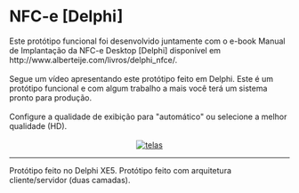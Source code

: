 <html>
						<h1>NFC-e [Delphi]</h1>
	Este protótipo funcional foi desenvolvido juntamente com o e-book 
  Manual de Implantação da NFC-e Desktop [Delphi] disponível em http://www.alberteije.com/livros/delphi_nfce/.  
						<br />
						<br />
						Segue um vídeo apresentando este protótipo feito em Delphi.
            Este é um protótipo funcional e com algum trabalho a mais você terá um sistema pronto para produção.
						<br />
						<br />
						Configure a qualidade de exibição para "automático" ou selecione a melhor qualidade (HD).
						<br />
						<br />
							<center>	
								<a href="https://www.youtube.com/embed/Qw57gsBC92E?rel=0">
									<img src="https://img.youtube.com/vi/Qw57gsBC92E/maxresdefault.jpg" alt="telas" /> </a>
				</center>
							<hr />
						Protótipo feito no Delphi XE5. Protótipo feito com arquitetura cliente/servidor (duas camadas).
</html>

